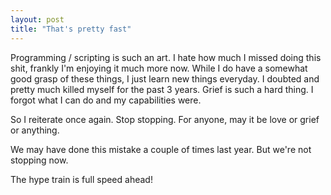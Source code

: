 ```yaml
---
layout: post
title: "That's pretty fast"
---
```


Programming / scripting is such an art. 
I hate how much I missed doing this shit, frankly I'm enjoying it much more now. 
While I do have a somewhat good grasp of these things, I just learn new things everyday. 
I doubted and pretty much killed myself for the past 3 years. Grief is such a hard thing. 
I forgot what I can do and my capabilities were. 

So I reiterate once again. 
Stop stopping. 
For anyone, may it be love or grief or anything. 

We may have done this mistake a couple of times last year. 
But we're not stopping now. 

The hype train is full speed ahead!  

